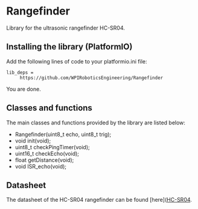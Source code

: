 # Rangefinder
Library for the ultrasonic rangefinder HC-SR04.

## Installing the library (PlatformIO)
Add the following lines of code to your platformio.ini file:
~~~{.cpp}
lib_deps = 
     https://github.com/WPIRoboticsEngineering/Rangefinder
~~~

You are done.

## Classes and functions
The main classes and functions provided by the library are listed below:
* Rangefinder(uint8_t echo, uint8_t trig);
* void init(void);
* uint8_t checkPingTimer(void);
* uint16_t checkEcho(void);
* float getDistance(void);
* void ISR_echo(void);

## Datasheet
The datasheet of the HC-SR04 rangefinder can be found [here]([HC-SR04](https://media.digikey.com/pdf/Data%20Sheets/Adafruit%20PDFs/3942_Web.pdf).